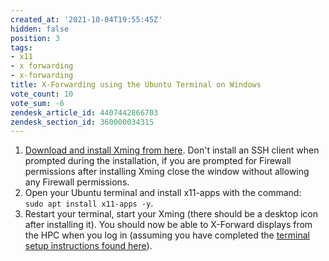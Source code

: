 ```yaml
---
created_at: '2021-10-04T19:55:45Z'
hidden: false
position: 3
tags:
- x11
- x forwarding
- x-forwarding
title: X-Forwarding using the Ubuntu Terminal on Windows
vote_count: 10
vote_sum: -6
zendesk_article_id: 4407442866703
zendesk_section_id: 360000034315
---
```



1. [Download and install Xming from
   here](https://sourceforge.net/projects/xming/). Don't install an SSH
   client when prompted during the installation, if you are prompted
   for Firewall permissions after installing Xming close the window
   without allowing any Firewall permissions.
2. Open your Ubuntu terminal and install x11-apps with the command:  
   `sudo apt install x11-apps -y`.
3. Restart your terminal, start your Xming (there should be a desktop
   icon after installing it). You should now be able to X-Forward
   displays from the HPC when you log in (assuming you have completed
   the [terminal setup instructions found
   here](../../Scientific_Computing/Terminal_Setup/Standard_Terminal_Setup.md)).
